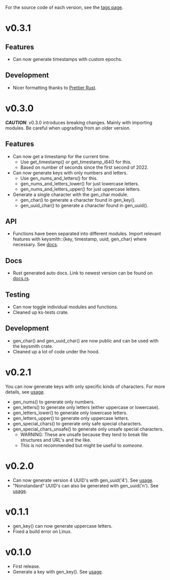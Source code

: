 For the source code of each version, see the [tags page](https://github.com/njshockey/keysmith-rs/tags).

# v0.3.1

## Features

-   Can now generate timestamps with custom epochs.

## Development

-   Nicer formatting thanks to [Prettier Rust](https://marketplace.visualstudio.com/items?itemName=jinxdash.prettier-rust).

# v0.3.0

**_CAUTION_**: v0.3.0 introduces breaking changes. Mainly with importing modules. Be careful when upgrading from an older version.

## Features

-   Can now get a timestamp for the current time.
    -   Use get_timestamp() or get_timestamp_i64() for this.
    -   Based on number of seconds since the first second of 2022.
-   Can now generate keys with only numbers and letters.
    -   Use gen_nums_and_letters() for this.
    -   gen_nums_and_letters_lower() for just lowercase letters.
    -   gen_nums_and_letters_upper() for just uppercase letters.
-   Generate a single character with the gen_char module.
    -   gen_char() to generate a character found in gen_key().
    -   gen_uuid_char() to generate a character found in gen_uuid().

## API

-   Functions have been separated into different modules. Import relevant features with keysmith::{key, timestamp, uuid, gen_char} where necessary. See [docs](https://docs.rs/keysmith/latest/keysmith/).

## Docs

-   Rust generated auto docs. Link to newest version can be found on [docs.rs](https://docs.rs/keysmith/latest/keysmith/).

## Testing

-   Can now toggle individual modules and functions.
-   Cleaned up ks-tests crate.

## Development

-   gen_char() and gen_uuid_char() are now public and can be used with the keysmith crate.
-   Cleaned up a lot of code under the hood.

# v0.2.1

You can now generate keys with only specific kinds of characters. For more details, see [usage](README.md#usage).

-   gen_nums() to generate only numbers.
-   gen_letters() to generate only letters (either uppercase or lowercase).
-   gen_letters_lower() to generate only lowercase letters.
-   gen_letters_upper() to generate only uppercase letters.
-   gen_special_chars() to generate only safe special characters.
-   gen_special_chars_unsafe() to generate only unsafe special characters.
    -   WARNING: These are unsafe because they tend to break file structures and URL's and the like.
    -   This is not recommended but might be useful to _someone_.

# v0.2.0

-   Can now generate version 4 UUID's with gen_uuid('4'). See [usage](README.md#usage).
-   "Nonstandard" UUID's can also be generated with gen_uuid('n'). See [usage](README.md#usage).

# v0.1.1

-   gen_key() can now generate uppercase letters.
-   Fixed a build error on Linux.

# v0.1.0

-   First release.
-   Generate a key with gen_key(). See [usage](README.md#usage).
